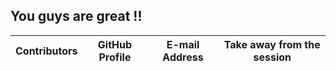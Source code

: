 ## **You guys are great !!**


| Contributors | GitHub Profile | E-mail Address | Take away from the session |  
| - | - | - | - | 
